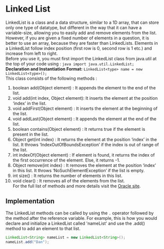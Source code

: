 # Linked List
LinkedList is a class and a data structure, similar to a 1D array, that can store only one type of datatype, but different in the way that it can have a variable-size, allowing you to easily add and remove elements from the list. However, if you are given a fixed number of elements in a question, it is better to use an array, because they are faster than LinkedLists. Elements in a LinkedList follow index position (first row is 0, second row is 1 etc.) and increase from left to right.\
Before you use it, you must first import the LinkedList class from java.util at the top of your code using : ```java import java.util.LinkedList;```\
**Declaration and Instantiation Format:** ```LinkedList<type> name = new LinkedList<type>();```\
This class consists of the following methods :
1. boolean add(Object element) : It appends the element to the end of the list.
2. void add(int index, Object element): It inserts the element at the position ‘index’ in the list.
3. void addFirst(Object element) : It inserts the element at the beginning of the list.
4. void addLast(Object element) : It appends the element at the end of the list.
5. boolean contains(Object element) : It returns true if the element is present in the list.
6. Object get(int index) : It returns the element at the position ‘index’ in the list. It throws ‘IndexOutOfBoundsException’ if the index is out of range of the list.
7. int indexOf(Object element) : If element is found, it returns the index of the first occurrence of the element. Else, it returns -1.
8. Object remove(int index) : It removes the element at the position ‘index’ in this list. It throws ‘NoSuchElementException’ if the list is empty.
9. int size() : It returns the number of elements in this list.
10. void clear() : It removes all of the elements from the list.\
For the full list of methods and more details visit the [Oracle site](https://docs.oracle.com/javase/7/docs/api/java/util/LinkedList.html).
## Implementation
The LinkedList methods can be called by using the ```.``` operator followed by the method after the reference variable. For example, this is how you would declare and initialize a LinkedList called 'nameList' and use the .add() method to add an element to that list.
```java
LinkedList<String> nameList = new LinkedList<String>();
nameList.add("Dan");
```
